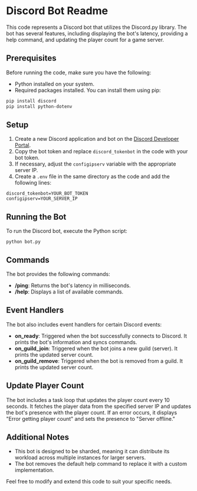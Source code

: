 # Discord Bot Readme

This code represents a Discord bot that utilizes the Discord.py library. The bot has several features, including displaying the bot's latency, providing a help command, and updating the player count for a game server.

## Prerequisites

Before running the code, make sure you have the following:

- Python installed on your system.
- Required packages installed. You can install them using pip:

```bash
pip install discord
pip install python-dotenv
```

## Setup

1. Create a new Discord application and bot on the [Discord Developer Portal](https://discord.com/developers/applications).
2. Copy the bot token and replace `discord_tokenbot` in the code with your bot token.
3. If necessary, adjust the `configipserv` variable with the appropriate server IP.
4. Create a `.env` file in the same directory as the code and add the following lines:

```
discord_tokenbot=YOUR_BOT_TOKEN
configipserv=YOUR_SERVER_IP
```

## Running the Bot

To run the Discord bot, execute the Python script:
```
python bot.py
```

## Commands

The bot provides the following commands:

- **/ping**: Returns the bot's latency in milliseconds.
- **/help**: Displays a list of available commands.

## Event Handlers

The bot also includes event handlers for certain Discord events:

- **on_ready**: Triggered when the bot successfully connects to Discord. It prints the bot's information and syncs commands.
- **on_guild_join**: Triggered when the bot joins a new guild (server). It prints the updated server count.
- **on_guild_remove**: Triggered when the bot is removed from a guild. It prints the updated server count.

## Update Player Count

The bot includes a task loop that updates the player count every 10 seconds. It fetches the player data from the specified server IP and updates the bot's presence with the player count. If an error occurs, it displays "Error getting player count" and sets the presence to "Server offline."

## Additional Notes

- This bot is designed to be sharded, meaning it can distribute its workload across multiple instances for larger servers.
- The bot removes the default help command to replace it with a custom implementation.

Feel free to modify and extend this code to suit your specific needs.
